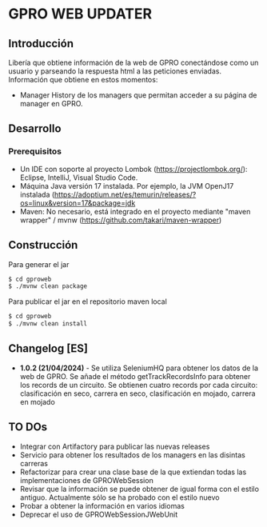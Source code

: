# GPRO WEB UPDATER

## Introducción

Libería que obtiene información de la web de GPRO conectándose como un usuario y parseando la respuesta html a las peticiones enviadas. Información que obtiene en estos momentos:

* Manager History de los managers que permitan acceder a su página de manager en GPRO.

## Desarrollo

### Prerequisitos

* Un IDE con soporte al proyecto Lombok (<https://projectlombok.org/>): Eclipse, IntelliJ, Visual Studio Code.
* Máquina Java versión 17 instalada. Por ejemplo, la JVM OpenJ17 instalada (<https://adoptium.net/es/temurin/releases/?os=linux&version=17&package=jdk>
* Maven: No necesario, está integrado en el proyecto mediante "maven wrapper" / mvnw (<https://github.com/takari/maven-wrapper>)


## Construcción

Para generar el jar

```sh
$ cd gproweb
$ ./mvnw clean package
```

Para publicar el jar en el repositorio maven local

```sh
$ cd gproweb
$ ./mvnw clean install
```

## Changelog [ES]

* **1.0.2 (21/04/2024)** - Se utiliza SeleniumHQ para obtener los datos de la web de GPRO. Se añade el método getTrackRecordsInfo para obtener los records de un circuito. Se obtienen cuatro records por cada circuito: clasificación en seco, carrera en seco, clasificación en mojado, carrera en mojado

## TO DOs

* Integrar con Artifactory para publicar las nuevas releases
* Servicio para obtener los resultados de los managers en las disintas carreras
* Refactorizar para crear una clase base de la que extiendan todas las implementaciones de GPROWebSession
* Revisar que la información se puede obtener de igual forma con el estilo antiguo. Actualmente sólo se ha probado con el estilo nuevo
* Probar a obtener la información en varios idiomas
* Deprecar el uso de GPROWebSessionJWebUnit